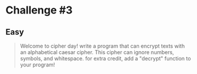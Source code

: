 # Challenge #3

## Easy
> Welcome to cipher day!
write a program that can encrypt texts with an alphabetical caesar cipher. This cipher can ignore numbers, symbols, and whitespace.
for extra credit, add a "decrypt" function to your program!
